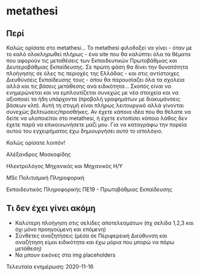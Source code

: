 # metathesi
## Περί
Καλώς ορίσατε στο metathesi...
Το metathesi φιλοδοξεί να γίνει - όταν με το καλό ολοκληρωθεί πλήρως - ένα site που θα καλύπτει όλα τα θέματα που αφορούν τις μεταθέσεις των Εκπαιδευτικών Πρωτοβάθμιας και Δευτεροβάθμιας Εκπαίδευσης. Σε πρώτη φάση θα δίνει την δυνατότητα πλοήγησης σε όλες τις περιοχές της Ελλάδας - και στις αντίστοιχες Διευθύνσεις Εκπαίδευσης τους - όπου θα παρουσίαζει όλα τα σχολεία αλλά και τις βάσεις μετάθεσης ανά ειδικότητα...
Σκοπός είναι να ενημερώνεται και να εμπλουτίζεται συνεχώς με νέα στοιχεία και να αξιοποιεί τα ήδη υπάρχοντα (προβολή γραφημάτων με διακυμάνσεις βάσεων κλπ). Αυτή τη στιγμή είναι πλήρως λειτουργικό αλλά γίνονται συνεχώς βελτιώσεις/προσθήκες. Αν έχετε κάποια ιδέα που θα θέλατε να δείτε να υλοποιείται στο metathesi, ή έχετε εντοπίσει κάποιο λάθος δεν έχετε παρά να επικοινωνήσετε μαζί μου.
Για να καταγράφω την πορεία αυτού του εγχειρήματος έχω δημιουργήσει αυτό το ιστολόγιο.

Καλώς ορίσατε λοιπόν!

Αλέξανδρος Μοσκοφίδης

Ηλεκτρολόγος Μηχανικός και Μηχανικός Η/Υ

MSc Πολιτισμική Πληροφορική

Εκπαιδευτικός Πληροφορικής ΠΕ19 - Πρωτοβάθμιας Εκπαίδευσης

## Τι δεν έχει γίνει ακόμη
* Καλύτερη πλοήγηση στις σελίδες αποτελεσμάτων (πχ σελίδα 1,2,3 και όχι μόνο προηγούμενη και επόμενη)
* Σύνθετες αναζητήσεις (μέσα σε Περιφερεική Διεύθυνση και αναζήτηση είμαι ειδικότητα και έχω μόρια που μπορώ να πάρω μετάθεση)
* Να μπουν εικόνες στα img placeholders

Τελευταία ενημέρωση: 2020-11-16
